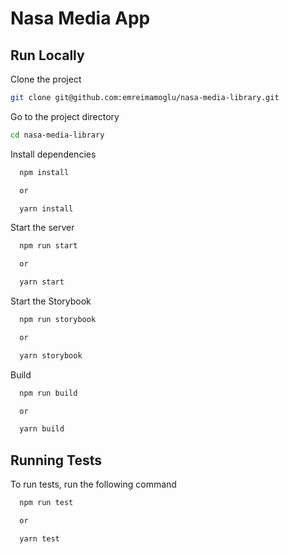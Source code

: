 
# Nasa Media App




## Run Locally

Clone the project

```bash
git clone git@github.com:emreimamoglu/nasa-media-library.git
```

Go to the project directory

```bash
cd nasa-media-library
```

Install dependencies

```bash
  npm install

  or

  yarn install
```

Start the server

```bash
  npm run start

  or

  yarn start
```

Start the Storybook

```bash
  npm run storybook

  or

  yarn storybook
```

Build

```bash
  npm run build

  or

  yarn build
```


## Running Tests

To run tests, run the following command

```bash
  npm run test

  or

  yarn test
```

